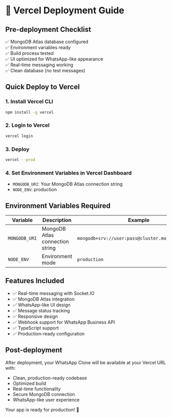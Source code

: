 # 🚀 Vercel Deployment Guide

## Pre-deployment Checklist

✅ MongoDB Atlas database configured  
✅ Environment variables ready  
✅ Build process tested  
✅ UI optimized for WhatsApp-like appearance  
✅ Real-time messaging working  
✅ Clean database (no test messages)  

## Quick Deploy to Vercel

### 1. Install Vercel CLI
```bash
npm install -g vercel
```

### 2. Login to Vercel
```bash
vercel login
```

### 3. Deploy
```bash
vercel --prod
```

### 4. Set Environment Variables in Vercel Dashboard
- `MONGODB_URI`: Your MongoDB Atlas connection string
- `NODE_ENV`: production

## Environment Variables Required

| Variable | Description | Example |
|----------|-------------|---------|
| `MONGODB_URI` | MongoDB Atlas connection string | `mongodb+srv://user:pass@cluster.mongodb.net/...` |
| `NODE_ENV` | Environment mode | `production` |

## Features Included

- ✅ Real-time messaging with Socket.IO
- ✅ MongoDB Atlas integration  
- ✅ WhatsApp-like UI design
- ✅ Message status tracking
- ✅ Responsive design
- ✅ Webhook support for WhatsApp Business API
- ✅ TypeScript support
- ✅ Production-ready configuration

## Post-deployment

After deployment, your WhatsApp Clone will be available at your Vercel URL with:
- Clean, production-ready codebase
- Optimized build
- Real-time functionality
- Secure MongoDB connection
- WhatsApp-like user experience

Your app is ready for production! 🎉
